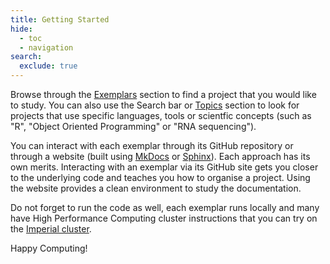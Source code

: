 ```yaml
---
title: Getting Started
hide:
  - toc
  - navigation
search:
  exclude: true
---
```


Browse through the [Exemplars](exemplars/index.md) section to find a project that you would like to study. You can also use the Search bar or [Topics](tags.md) section to look for projects that use specific languages, tools or scientfic concepts (such as "R", "Object Oriented Programming" or "RNA sequencing").


You can interact with each exemplar through its GitHub repository or through a website (built using [MkDocs](https://www.mkdocs.org) or [Sphinx](https://www.sphinx-doc.org/en/master/)). Each approach has its own merits. Interacting with an exemplar via its GitHub site gets you closer to the underlying code and teaches you how to organise a project. Using the website provides a clean environment to study the documentation.


Do not forget to run the code as well, each exemplar runs locally and many have High Performance Computing cluster instructions that you can try on the [Imperial cluster](https://www.imperial.ac.uk/admin-services/ict/self-service/research-support/rcs/).


Happy Computing!
